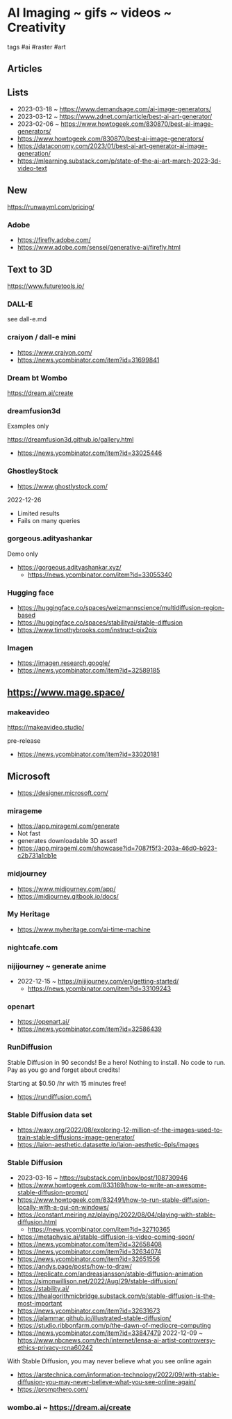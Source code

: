 # AI Imaging ~ gifs ~ videos ~ Creativity

tags #ai #raster #art


## Articles



## Lists

* 2023-03-18 ~ https://www.demandsage.com/ai-image-generators/
* 2023-03-12 ~ https://www.zdnet.com/article/best-ai-art-generator/
* 2023-02-06 ~ https://www.howtogeek.com/830870/best-ai-image-generators/
* https://www.howtogeek.com/830870/best-ai-image-generators/
* https://dataconomy.com/2023/01/best-ai-art-generator-ai-image-generation/
* https://mlearning.substack.com/p/state-of-the-ai-art-march-2023-3d-video-text


## New

https://runwayml.com/pricing/


### Adobe

* https://firefly.adobe.com/
* https://www.adobe.com/sensei/generative-ai/firefly.html



## Text to 3D

https://www.futuretools.io/



### DALL-E

see dall-e.md

### craiyon / dall-e mini

* https://www.craiyon.com/
* https://news.ycombinator.com/item?id=31699841


### Dream bt Wombo

https://dream.ai/create

### dreamfusion3d

Examples only

https://dreamfusion3d.github.io/gallery.html
  * https://news.ycombinator.com/item?id=33025446

### GhostleyStock

* https://www.ghostlystock.com/

2022-12-26
* Limited results
* Fails on many queries

### gorgeous.adityashankar

Demo only
* https://gorgeous.adityashankar.xyz/
  * https://news.ycombinator.com/item?id=33055340

### Hugging face

* https://huggingface.co/spaces/weizmannscience/multidiffusion-region-based
* https://huggingface.co/spaces/stabilityai/stable-diffusion
* https://www.timothybrooks.com/instruct-pix2pix

### Imagen

* https://imagen.research.google/
* https://news.ycombinator.com/item?id=32589185

## https://www.mage.space/


### makeavideo

https://makeavideo.studio/

pre-release

* https://news.ycombinator.com/item?id=33020181


## Microsoft

* https://designer.microsoft.com/


### mirageme

* https://app.mirageml.com/generate
* Not fast
* generates downloadable 3D asset!
* https://app.mirageml.com/showcase?id=7087f5f3-203a-46d0-b923-c2b731a1cb1e


### midjourney

* https://www.midjourney.com/app/
* https://midjourney.gitbook.io/docs/


### My Heritage

* https://www.myheritage.com/ai-time-machine



### nightcafe.com


### nijijourney ~ generate anime

* 2022-12-15 ~ https://nijijourney.com/en/getting-started/
  * https://news.ycombinator.com/item?id=33109243


### openart

* https://openart.ai/
* https://news.ycombinator.com/item?id=32586439


### RunDiffusion

Stable Diffusion in 90 seconds!
Be a hero! Nothing to install. No code to run.
Pay as you go and forget about credits!

Starting at $0.50 /hr with 15 minutes free!

* https://rundiffusion.com/\


### Stable Diffusion data set


* https://waxy.org/2022/08/exploring-12-million-of-the-images-used-to-train-stable-diffusions-image-generator/
* https://laion-aesthetic.datasette.io/laion-aesthetic-6pls/images

### Stable Diffusion

* 2023-03-16 ~ https://substack.com/inbox/post/108730946
* https://www.howtogeek.com/833169/how-to-write-an-awesome-stable-diffusion-prompt/
* https://www.howtogeek.com/832491/how-to-run-stable-diffusion-locally-with-a-gui-on-windows/
* https://constant.meiring.nz/playing/2022/08/04/playing-with-stable-diffusion.html
  * https://news.ycombinator.com/item?id=32710365
* https://metaphysic.ai/stable-diffusion-is-video-coming-soon/
* https://news.ycombinator.com/item?id=32658408
* https://news.ycombinator.com/item?id=32634074
* https://news.ycombinator.com/item?id=32651556
* https://andys.page/posts/how-to-draw/
* https://replicate.com/andreasjansson/stable-diffusion-animation
* https://simonwillison.net/2022/Aug/29/stable-diffusion/
* https://stability.ai/
* https://thealgorithmicbridge.substack.com/p/stable-diffusion-is-the-most-important
* https://news.ycombinator.com/item?id=32631673
* https://jalammar.github.io/illustrated-stable-diffusion/
* https://studio.ribbonfarm.com/p/the-dawn-of-mediocre-computing
* https://news.ycombinator.com/item?id=33847479
2022-12-09 ~ https://www.nbcnews.com/tech/internet/lensa-ai-artist-controversy-ethics-privacy-rcna60242

With Stable Diffusion, you may never believe what you see online again
* https://arstechnica.com/information-technology/2022/09/with-stable-diffusion-you-may-never-believe-what-you-see-online-again/
* https://prompthero.com/


### wombo.ai ~ https://dream.ai/create


